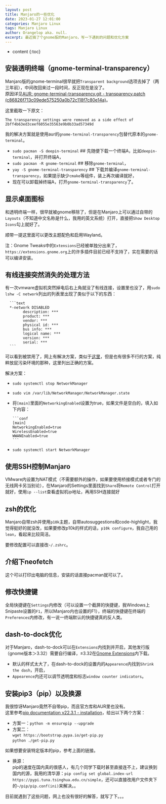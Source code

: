 ```yaml
---
layout: post
title: Manjaro的一些优化
date: 2023-01-27 12:01:00
categories: Manjaro Linux
tags: Manjaro Linux
author: Orangelop aka. null.
excerpt: 最近搞了个gnome版的Manjaro，写一下遇到的问题和优化方案
---
```


* content
{:toc}

## 安装透明终端（gnome-terminal-transparency）

Manjaro版的gnome-terminal很早就把`Transparent background`选项去掉了（两三年前），中间改回来过一段时间，反正现在是没了。  
原因详见[AUR: gnome-terminal-transparency.git - transparency.patch (c86826f713c09ede575250a0b72c118f7c80e14a)](https://aur.archlinux.org/cgit/aur.git/tree/transparency.patch?h=gnome-terminal-transparency)。

这里截取一下原文：

```text
The transparency settings were removed as a side effect of 2bff4b63ed3ceef6055e35563e9b0b33ad57349d
```  

我的解决方案就是使用aur的`gnome-terminal-transparency`包替代原本的`gnome-terminal`。

* `sudo pacman -S deepin-terminal` ## 先随便下载一个终端A，比如`deepin-terminal`，并打开终端A，  
* `sudo pacman -R gnome-terminal` ## 移除`gnome-terminal`，  
* `yay -S gnome-terminal-transparency`  ## 下载并编译`gnome-terminal-transparency`，如果提示缺少`cmake`等组件，装上再次编译就好，  
* 现在可以卸载掉终端A，打开`gnome-terminal-transparency`了。

## 显示桌面图标

和透明终端一样，很早就被gnome移除了，但是在Manjaro上可以通过自带的`Layouts`（不知道中文名称是什么，我用的英文系统）打开，直接把`Show Desktop Icons`勾上就好了。  

顺带一提这里面可以更改主题配色和启用Wayland。  

注：Gnome Tweaks中的`Extensions`已经被单独分出来了，`https://extensions.gnome.org`上的许多插件目前已经不支持了，实在需要的话可以编译安装。  

## 有线连接突然消失的处理方法

有一次vmware虚拟机突然掉电后右上角就没了有线连接，设置里也没了，用`sudo lshw -C network`列出的列表里出现了类似于以下的东西：

      ```text
      *-network DISABLED               
            description: ***
            product: ***
            vendor: ***
            physical id: ***
            bus info: ***
            logical name: ***
            version: ***
            serial: ***
      ```

可以看到被禁用了，网上有解决方案，类似于[这里](https://blog.csdn.net/weixin_48408016/article/details/128675899)，但是也有很多不行的方案，纯粹放屁污染环境的那种，这里列出正确的方案。  

解决方案：

* `sudo systemctl stop NetworkManager`
* `sudo vim /var/lib/NetworkManager/NetworkManager.state`
* 将`[main]`里面的`NetworkingEnabled`设置为true，如果文件是空白的，填入如下内容：  

      ```conf
      [main]
      NetworkingEnabled=true
      WirelessEnabled=true
      WWANEnabled=true
      ```

* `sudo systemctl start NetworkManager`

## 使用SSH控制Manjaro

VMware内设置为NAT模式（不需要额外的操作，如果要使用桥接模式或者专门的无线网卡另当别论），在Manjaro的Settings里面找到`Share`将`Remote Control`打开就好，使用`ip --list`查看虚拟机ip地址，再用SSH连接就好  

## zsh的优化

Manjaro自带zsh并使用`p10k`主题，自带autosuggestions和code-highlight，我觉得挺好的就没改，如果要修改p10k的样式的话，`p10k configure`，我自己用的`lean`，看起来比较简洁。  

要修改配置可以直接改`~/.zshrc`。  

## 介绍下neofetch

这个可以打印出电脑的信息，安装的话直接pacman就可以了。  

## 修改快捷键

全局快捷键在`Settings`内修改（可以设置一个截屏的快捷键，我Windows上Snipaste设置的`F1`，所以Manjaro内也设置的F1），终端的快捷键在终端的`Preferences`内修改，有一说一终端默认的快捷键真的反人类。  

## dash-to-dock优化

对于Manjaro，dash-to-dock可以在`Extensions`内找到并开启，其他发行版（gnome版本＞3.32）需要自行编译，≤3.32在[Gnome Extensions](https://extensions.gnome.org)内下载。  

* 默认的样式太大了，在dash-to-dock的设置内的`Appearence`内找到`Shrink the dash`，开启，  
* `Appearence`内还可以调节透明度和标志`window counter indicators`。  

## 安装pip3（pip）以及换源

我很惊讶Manjaro竟然不自带pip，而且官方库和AUR里也没有。  
这里参考[pip documentation v22.3.1 - installation](https://pip.pypa.io/en/stable/installation/)，给出以下两个方案：  

* 方案一：`python -m ensurepip --upgrade`
* 方案二：  
      `wget https://bootstrap.pypa.io/get-pip.py`  
      `python ./get-pip.py`

如果想要安装特定版本的pip，参考上面的链接。  

* 换源：  
pip的速度在国内真的很感人，有几个同学下载时甚至直接连不上，建议换到国内的源，我用的清华源：`pip config set global.index-url https://pypi.tuna.tsinghua.edu.cn/simple`，还可以直接改用户文件夹下的`~/pip/pip.conf(ini)`来解决。。  

目前就遇到了这些问题，网上也没有很好的解答，就写了下。。。  
